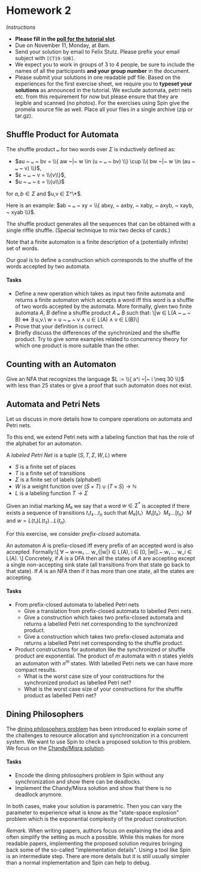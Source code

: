 # Homework 2

_Instructions_
* **Please fill in the [poll for the tutorial slot](https://terminplaner4.dfn.de/CT19-Tut)**.
* Due on November 11, Monday, at 8am.
* Send your solution by email to Felix Stutz. Please prefix your email subject with `[CT19-SUB]`.
* We expect you to work in groups of 3 to 4 people, be sure to include the names of all the participants **and your group number** in the document.
* Please submit your solutions in one readable pdf file. Based on the experiences for the first exercise sheet, we require you to **typeset your solutions** as announced in the tutorial.
  We exclude automata, petri nets etc. from this requirement for now but please ensure that they are legible and scanned (no photos).
  For the exercises using Spin give the promela source file as well. Place all your files in a single archive (zip or tar.gz).



## Shuffle Product for Automata

The shuffle product $⧢$ for two words over $Σ$ is inductively defined as:
* $au ~ ⧢ ~ bv = \\{ aw ~|~ w \in (u ~ ⧢ ~ bv) \\} \cup \\{ bw ~|~ w \in (au ~ ⧢ ~ v) \\}$,
* $ε ~ ⧢ ~ v = \\{v\\}$,
* $u ~ ⧢ ~ ε = \\{u\\}$

for $a,b ∈ Σ$ and $u,v ∈ Σ^\*$.

Here is an example: $ab ~ ⧢  ~ xy = \\{ abxy, ~ axby, ~ xaby, ~ axyb, ~ xayb, ~ xyab \\}$.

The shuffle product generates all the sequences that can be obtained with a single riffle shuffle.
(Special technique to mix two decks of cards.)

Note that a finite automaton is a finite description of a (potentially infinite) set of words.

Our goal is to define a construction which corresponds to the shuffle of the words accepted by two automata.


#### Tasks
* Define a new operation which takes as input two finite automata and returns a finite automaton which accepts a word iff this word is a shuffle of two words accepted by the automata.
  More formally, given two finite automata $A$, $B$ define a shuffle product $A ~ ⧢ ~ B$ such that:
  \\[w ∈ L(A ~ ⧢ ~ B) ⇔ ∃ u,v.\ w = u ~ ⧢ ~ v ∧ u ∈ L(A) ∧ v ∈ L(B)\\]
* Prove that your definition is correct.
* Briefly discuss the differences of the synchronized and the shuffle product.
  Try to give some examples related to concurrency theory for which one product is more suitable than the other.


## Counting with an Automaton

Give an NFA that recognizes the language $L := \\{ a^i ~|~ i \neq 30 \\}$ with less than 25 states or give a proof that such automaton does not exist.


## Automata and Petri Nets

Let us discuss in more details how to compare operations on automata and Petri nets.

To this end, we extend Petri nets with a labeling function that has the role of the alphabet for an automaton. 

A _labeled Petri Net_ is a tuple $(S, T, Σ, W, L)$ where
* $S$ is a finite set of places
* $T$ is a finite set of transitions
* $Σ$ is a finite set of labels (alphabet)
* $W$ is a weight function over $(S × T) ∪ (T × S) → ℕ$
* $L$ is a labeling function $T → Σ$

Given an initial marking $M₀$ we say that a word $w ∈ Σ^*$ is accepted if there exists a sequence of transitions $t₁ t₂ … t_n$ such that $M₀ [t₁〉 M₁ [t₂〉 M₂ … [t_n〉 M$ and $w = L(t₁) L(t₂) … L(t_n)$.

For this exercise, we consider _prefix-closed_ automata.

An automaton $A$ is prefix-closed iff every prefix of an accepted word is also accepted.
Formally:\\[ ∀ ~ w=w₁ … w_{|w|}  ∈ L(A), i ∈ [0, |w|].~ w₁ … w_i ∈ L(A). \\]
Concretely, if $A$ is a DFA then all the states of $A$ are accepting except a single non-accepting sink state (all transitions from that state go back to that state).
If $A$ is an NFA then if it has more than one state, all the states are accepting.

#### Tasks
* From prefix-closed automata to labelled Petri nets
  - Give a translation from prefix-closed automata to labelled Petri nets.
  - Give a construction which takes two prefix-closed automata and returns a labelled Petri net corresponding to the synchronized product.
  - Give a construction which takes two prefix-closed automata and returns a labelled Petri net corresponding to the shuffle product.
* Product constructions for automaton like the synchronized or shuffle product are exponential.
  The product of $m$ automata with $n$ states yields  an automaton with $n^m$ states.
  With labelled Petri nets we can have more compact results.
  - What is the worst case size of your constructions for the synchronized product as labelled Petri net?
  - What is the worst case size of your constructions for the shuffle product as labelled Petri net?


## Dining Philosophers

The [dining philosophers problem](https://en.wikipedia.org/wiki/Dining_philosophers_problem) has been introduced to explain some of the challenges to resource allocation and synchronization in a concurrent system.
We want to use Spin to check a proposed solution to this problem.
We focus on the [Chandy/Misra solution](https://www.cs.utexas.edu/users/misra/scannedPdf.dir/DrinkingPhil.pdf).

#### Tasks
* Encode the dining philosophers problem in Spin without any synchronization and show there can be deadlocks.
* Implement the Chandy/Misra solution and show that there is no deadlock anymore.

In both cases, make your solution is parametric.
Then you can vary the parameter to experience what is know as the "state-space explosion" problem which is the exponential complexity of the product construction.

_Remark._
When writing papers, authors focus on explaining the idea and often simplify the setting as much a possible.
While this makes for more readable papers, implementing the proposed solution requires bringing back some of the so-called "implementation details".
Using a tool like Spin is an intermediate step.
There are more details but it is still usually simpler than a normal implementation and Spin can help to debug.
